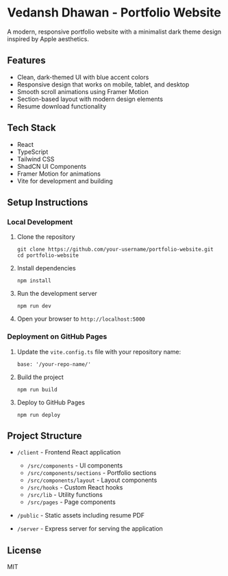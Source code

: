 # Vedansh Dhawan - Portfolio Website

A modern, responsive portfolio website with a minimalist dark theme design inspired by Apple aesthetics.

## Features

- Clean, dark-themed UI with blue accent colors
- Responsive design that works on mobile, tablet, and desktop
- Smooth scroll animations using Framer Motion
- Section-based layout with modern design elements
- Resume download functionality

## Tech Stack

- React 
- TypeScript
- Tailwind CSS
- ShadCN UI Components
- Framer Motion for animations
- Vite for development and building

## Setup Instructions

### Local Development

1. Clone the repository
   ```
   git clone https://github.com/your-username/portfolio-website.git
   cd portfolio-website
   ```

2. Install dependencies
   ```
   npm install
   ```

3. Run the development server
   ```
   npm run dev
   ```
   
4. Open your browser to `http://localhost:5000`

### Deployment on GitHub Pages

1. Update the `vite.config.ts` file with your repository name:
   ```
   base: '/your-repo-name/'
   ```

2. Build the project
   ```
   npm run build
   ```

3. Deploy to GitHub Pages
   ```
   npm run deploy
   ```

## Project Structure

- `/client` - Frontend React application
  - `/src/components` - UI components
  - `/src/components/sections` - Portfolio sections
  - `/src/components/layout` - Layout components
  - `/src/hooks` - Custom React hooks
  - `/src/lib` - Utility functions
  - `/src/pages` - Page components

- `/public` - Static assets including resume PDF
- `/server` - Express server for serving the application

## License

MIT